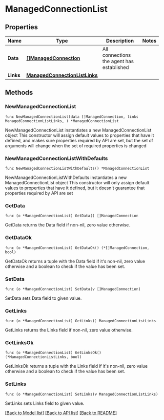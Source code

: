# ManagedConnectionList

## Properties

Name | Type | Description | Notes
------------ | ------------- | ------------- | -------------
**Data** | [**[]ManagedConnection**](ManagedConnection.md) | All connections the agent has established | 
**Links** | [**ManagedConnectionListLinks**](ManagedConnectionListLinks.md) |  | 

## Methods

### NewManagedConnectionList

`func NewManagedConnectionList(data []ManagedConnection, links ManagedConnectionListLinks, ) *ManagedConnectionList`

NewManagedConnectionList instantiates a new ManagedConnectionList object
This constructor will assign default values to properties that have it defined,
and makes sure properties required by API are set, but the set of arguments
will change when the set of required properties is changed

### NewManagedConnectionListWithDefaults

`func NewManagedConnectionListWithDefaults() *ManagedConnectionList`

NewManagedConnectionListWithDefaults instantiates a new ManagedConnectionList object
This constructor will only assign default values to properties that have it defined,
but it doesn't guarantee that properties required by API are set

### GetData

`func (o *ManagedConnectionList) GetData() []ManagedConnection`

GetData returns the Data field if non-nil, zero value otherwise.

### GetDataOk

`func (o *ManagedConnectionList) GetDataOk() (*[]ManagedConnection, bool)`

GetDataOk returns a tuple with the Data field if it's non-nil, zero value otherwise
and a boolean to check if the value has been set.

### SetData

`func (o *ManagedConnectionList) SetData(v []ManagedConnection)`

SetData sets Data field to given value.


### GetLinks

`func (o *ManagedConnectionList) GetLinks() ManagedConnectionListLinks`

GetLinks returns the Links field if non-nil, zero value otherwise.

### GetLinksOk

`func (o *ManagedConnectionList) GetLinksOk() (*ManagedConnectionListLinks, bool)`

GetLinksOk returns a tuple with the Links field if it's non-nil, zero value otherwise
and a boolean to check if the value has been set.

### SetLinks

`func (o *ManagedConnectionList) SetLinks(v ManagedConnectionListLinks)`

SetLinks sets Links field to given value.



[[Back to Model list]](../README.md#documentation-for-models) [[Back to API list]](../README.md#documentation-for-api-endpoints) [[Back to README]](../README.md)



